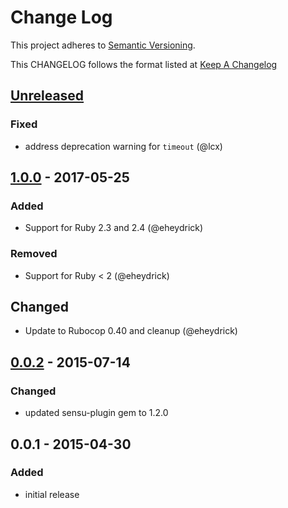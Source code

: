 # Change Log
This project adheres to [Semantic Versioning](http://semver.org/).

This CHANGELOG follows the format listed at [Keep A Changelog](http://keepachangelog.com/)

## [Unreleased]

### Fixed
- address deprecation warning for `timeout` (@lcx)

## [1.0.0] - 2017-05-25
### Added
- Support for Ruby 2.3 and 2.4 (@eheydrick)

### Removed
- Support for Ruby < 2 (@eheydrick)

## Changed
- Update to Rubocop 0.40 and cleanup (@eheydrick)

## [0.0.2] - 2015-07-14
### Changed
- updated sensu-plugin gem to 1.2.0

## 0.0.1 - 2015-04-30
### Added
- initial release

[Unreleased]: https://github.com/sensu-plugins/sensu-plugins-sip/compare/1.0.0...HEAD
[1.0.0]: https://github.com/sensu-plugins/sensu-plugins-sip/compare/0.0.2...1.0.0
[0.0.2]: https://github.com/sensu-plugins/sensu-plugins-sip/compare/0.0.1...0.0.2
